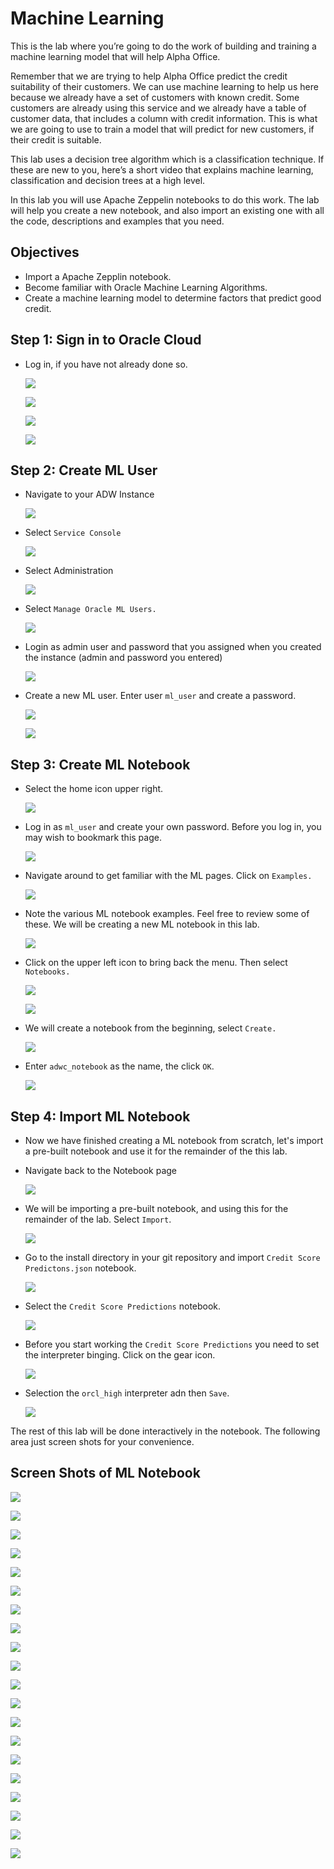 # Machine Learning

This is the lab where you’re going to do the work of building and training a machine learning model that will help Alpha Office.

Remember that we are trying to help Alpha Office predict the credit suitability of their customers. We can use machine learning to help us here because we already have a set of customers with known credit. Some customers are already using this service and we already have a table of customer data, that includes a column with credit information. This is what we are going to use to train a model that will predict for new customers, if their credit is suitable.

This lab uses a decision tree algorithm which is a classification technique. If these are new to you, here’s a short video that explains machine learning, classification and decision trees at a high level. 

In this lab you will use Apache Zeppelin notebooks to do this work. The lab will help you create a new notebook, and also import an existing one with all the code, descriptions and examples that you need.

## Objectives

- Import a Apache Zepplin notebook.
- Become familiar with Oracle Machine Learning Algorithms.
- Create a machine learning model to determine factors that predict good credit.

## **Step 1:** Sign in to Oracle Cloud

- Log in, if you have not already done so.

  ![](./images/2/001.png  " ")

  ![](./images/2/002.png  " ")

  ![](./images/2/003.png  " ")

  ![](./images/2/004.png  " ")

## **Step 2:** Create ML User

- Navigate to your ADW Instance

  ![](./images/2/005.png  " ")

- Select `Service Console`

  ![](./images/2/006.png  " ")

- Select Administration

  ![](./images/2/007.png  " ")

- Select `Manage Oracle ML Users.`

  ![](./images/2/008.png  " ")

- Login as admin user and password that you assigned when you created the instance (admin and password you entered)

  ![](./images/2/009.png  " ")

- Create a new ML user. Enter user `ml_user` and create a password.

  ![](./images/2/010.png  " ")

  ![](./images/2/011.png  " ")

## **Step 3:** Create ML Notebook

- Select the home icon upper right.

  ![](./images/2/012.png  " ")

- Log in as `ml_user` and create your own password. Before you log in, you may wish to bookmark this page.

  ![](./images/2/013.png  " ")

- Navigate around to get familiar with the ML pages. Click on  `Examples.`

  ![](./images/2/014.png  " ")

- Note the various ML notebook examples. Feel free to review some of these. We will be creating a new ML notebook in this lab.

  ![](./images/2/015.png  " ")

- Click on the upper left icon to bring back the menu. Then select `Notebooks.`

  ![](./images/2/016.png  " ")

  ![](./images/2/017.png  " ")

- We will create a notebook from the beginning, select `Create.`

  ![](./images/2/018.png  " ")

- Enter `adwc_notebook` as the name, the click `OK`.

  ![](./images/2/019.png  " ")


## **Step 4:** Import ML Notebook

- Now we have finished creating a ML notebook from scratch, let's import a pre-built notebook and use it for the remainder of the this lab.

- Navigate back to the Notebook page

  ![](./images/2/020.png  " ")

- We will be importing a pre-built notebook, and using this for the remainder of the lab. Select `Import`.

  ![](./images/2/021.png  " ")

- Go to the install directory in your git repository and import `Credit Score Predictons.json` notebook.

  ![](./images/2/022.png  " ")

- Select the `Credit Score Predictions` notebook.

  ![](./images/2/023.png  " ")

- Before you start working the `Credit Score Predictions` you need to set the interpreter binging. Click on the gear icon.

  ![](./images/2/024.png  " ")

- Selection the `orcl_high` interpreter adn then `Save`.

  ![](./images/2/025.png  " ")

The rest of this lab will be done interactively in the notebook.  The following area just screen shots for your convenience.

## Screen Shots of ML Notebook

![](./images/2/026.png  " ")

![](./images/2/027.png  " ")

![](./images/2/028.png  " ")

![](./images/2/029.png  " ")

![](./images/2/030.png  " ")

![](./images/2/031.png  " ")

![](./images/2/032.png  " ")

![](./images/2/033.png  " ")

![](./images/2/034.png  " ")

![](./images/2/035.png  " ")

![](./images/2/036.png  " ")

![](./images/2/037.png  " ")

![](./images/2/038.png  " ")

![](./images/2/039.png  " ")

![](./images/2/040.png  " ")

![](./images/2/041.png  " ")

![](./images/2/042.png  " ")

![](./images/2/043.png  " ")

![](./images/2/044.png  " ")

![](./images/2/045.png  " ")